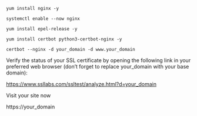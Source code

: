 ```
yum install nginx -y
```
```
systemctl enable --now nginx
```

```
yum install epel-release -y
```

```
yum install certbot python3-certbot-nginx -y
```

```
certbot --nginx -d your_domain -d www.your_domain
```

Verify the status of your SSL certificate by opening the following link in your preferred web browser (don’t forget to replace your_domain with your base domain):

https://www.ssllabs.com/ssltest/analyze.html?d=your_domain

Visit your site now

https://your_domain

